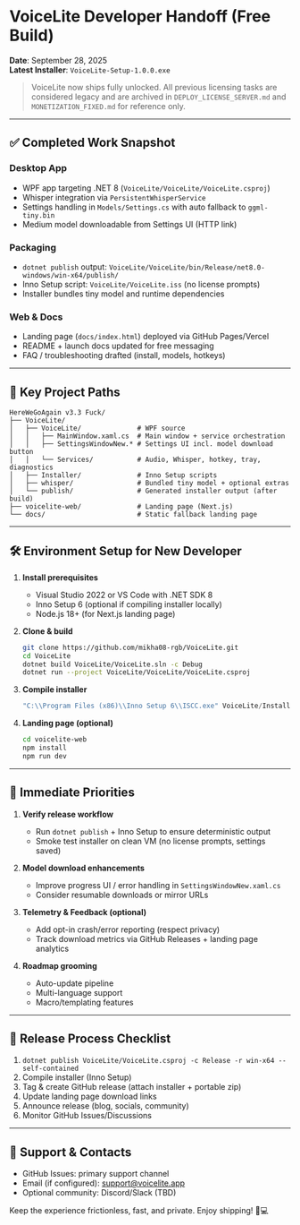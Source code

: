 # VoiceLite Developer Handoff (Free Build)

**Date**: September 28, 2025  
**Latest Installer**: `VoiceLite-Setup-1.0.0.exe`

> VoiceLite now ships fully unlocked. All previous licensing tasks are considered legacy and are
> archived in `DEPLOY_LICENSE_SERVER.md` and `MONETIZATION_FIXED.md` for reference only.

---

## ✅ Completed Work Snapshot

### Desktop App
- WPF app targeting .NET 8 (`VoiceLite/VoiceLite/VoiceLite.csproj`)
- Whisper integration via `PersistentWhisperService`
- Settings handling in `Models/Settings.cs` with auto fallback to `ggml-tiny.bin`
- Medium model downloadable from Settings UI (HTTP link)

### Packaging
- `dotnet publish` output: `VoiceLite/VoiceLite/bin/Release/net8.0-windows/win-x64/publish/`
- Inno Setup script: `VoiceLite/VoiceLite.iss` (no license prompts)
- Installer bundles tiny model and runtime dependencies

### Web & Docs
- Landing page (`docs/index.html`) deployed via GitHub Pages/Vercel
- README + launch docs updated for free messaging
- FAQ / troubleshooting drafted (install, models, hotkeys)

---

## 📁 Key Project Paths

```
HereWeGoAgain v3.3 Fuck/
├── VoiceLite/
│   ├── VoiceLite/              # WPF source
│   │   ├── MainWindow.xaml.cs  # Main window + service orchestration
│   │   ├── SettingsWindowNew.* # Settings UI incl. model download button
│   │   └── Services/           # Audio, Whisper, hotkey, tray, diagnostics
│   ├── Installer/              # Inno Setup scripts
│   ├── whisper/                # Bundled tiny model + optional extras
│   └── publish/                # Generated installer output (after build)
├── voicelite-web/              # Landing page (Next.js)
└── docs/                       # Static fallback landing page
```

---

## 🛠 Environment Setup for New Developer

1. **Install prerequisites**
   - Visual Studio 2022 or VS Code with .NET SDK 8
   - Inno Setup 6 (optional if compiling installer locally)
   - Node.js 18+ (for Next.js landing page)

2. **Clone & build**
   ```bash
   git clone https://github.com/mikha08-rgb/VoiceLite.git
   cd VoiceLite
   dotnet build VoiceLite/VoiceLite.sln -c Debug
   dotnet run --project VoiceLite/VoiceLite/VoiceLite.csproj
   ```

3. **Compile installer**
   ```powershell
   "C:\\Program Files (x86)\\Inno Setup 6\\ISCC.exe" VoiceLite/Installer/VoiceLiteSetup_Simple.iss
   ```

4. **Landing page (optional)**
   ```bash
   cd voicelite-web
   npm install
   npm run dev
   ```

---

## 🚦 Immediate Priorities

1. **Verify release workflow**
   - Run `dotnet publish` + Inno Setup to ensure deterministic output
   - Smoke test installer on clean VM (no license prompts, settings saved)

2. **Model download enhancements**
   - Improve progress UI / error handling in `SettingsWindowNew.xaml.cs`
   - Consider resumable downloads or mirror URLs

3. **Telemetry & Feedback (optional)**
   - Add opt-in crash/error reporting (respect privacy)
   - Track download metrics via GitHub Releases + landing page analytics

4. **Roadmap grooming**
   - Auto-update pipeline
   - Multi-language support
   - Macro/templating features

---

## 🔄 Release Process Checklist

1. `dotnet publish VoiceLite/VoiceLite.csproj -c Release -r win-x64 --self-contained`
2. Compile installer (Inno Setup)
3. Tag & create GitHub release (attach installer + portable zip)
4. Update landing page download links
5. Announce release (blog, socials, community)
6. Monitor GitHub Issues/Discussions

---

## 🙋 Support & Contacts
- GitHub Issues: primary support channel
- Email (if configured): support@voicelite.app
- Optional community: Discord/Slack (TBD)

Keep the experience frictionless, fast, and private. Enjoy shipping! 🎤💻

